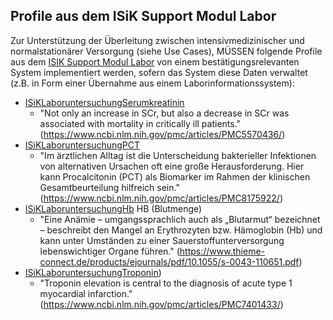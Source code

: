 ## Profile aus dem ISiK Support Modul Labor

Zur Unterstützung der Überleitung zwischen intensivmedizinischer und normalstationärer Versorgung (siehe Use Cases), MÜSSEN folgende Profile aus dem [ISIK Support Modul Labor](https://simplifier.net/isik-labor-v4) von einem bestätigungsrelevanten System implementiert werden, sofern das System diese Daten verwaltet (z.B. in Form einer Übernahme aus einem Laborinformationssystem):

- [ISiKLaboruntersuchungSerumkreatinin](https://simplifier.net/isik-labor-v4/isiklaboruntersuchungserumkreatinin) 
    - "Not only an increase in SCr, but also a decrease in SCr was associated with mortality in critically ill patients." (https://www.ncbi.nlm.nih.gov/pmc/articles/PMC5570436/)
- [ISiKLaboruntersuchungPCT](https://simplifier.net/isik-labor-v4/isiklaboruntersuchungpct) 
    - "Im ärztlichen Alltag ist die Unterscheidung bakterieller Infektionen von alternativen Ursachen oft eine große Herausforderung. Hier kann Procalcitonin (PCT) als Biomarker im Rahmen der klinischen Gesamtbeurteilung hilfreich sein." (https://www.ncbi.nlm.nih.gov/pmc/articles/PMC8175922/)
- [ISiKLaboruntersuchungHb](https://simplifier.net/isik-labor-v4/isiklaboruntersuchunghb) HB (Blutmenge)
    - "Eine Anämie – umgangssprachlich auch als „Blutarmut“ bezeichnet – beschreibt den Mangel an Erythrozyten bzw. Hämoglobin (Hb) und kann unter Umständen zu einer Sauerstoffunterversorgung lebenswichtiger Organe führen." (https://www.thieme-connect.de/products/ejournals/pdf/10.1055/s-0043-110651.pdf)
- [ISiKLaboruntersuchungTroponin](https://simplifier.net/isik-labor-v4/isiklaboruntersuchungtroponin))
    - "Troponin elevation is central to the diagnosis of acute type 1 myocardial infarction." (https://www.ncbi.nlm.nih.gov/pmc/articles/PMC7401433/)
